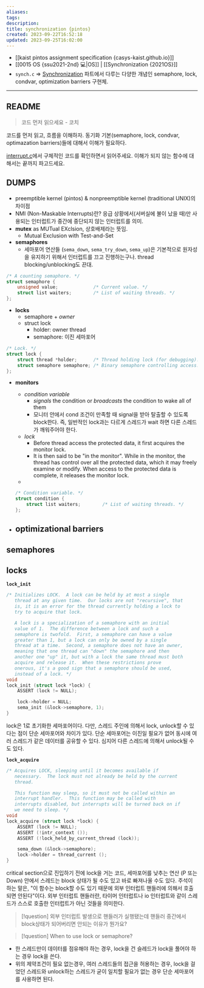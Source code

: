 ```yaml
---
aliases: 
tags: 
description:
title: synchronization {pintos}
created: 2023-09-22T16:52:18
updated: 2023-09-25T16:02:00
---
```

- [[kaist pintos assignment specification {casys-kaist.github.io}]]
- [[0015 OS {ssu2021-2nd} 💻|OS]] | [[Synchronization {2021OS}]]
- `synch.c` => [Synchronization](https://casys-kaist.github.io/pintos-kaist/appendix/synchronization.html) 파트에서 다루는 다양한 개념인 semaphore, lock, condvar, optimization barriers 구현체. 
___

## README

> 코드 먼저 읽으세요 - 코치

코드를 먼저 읽고, 흐름을 이해하자. 동기화 기본(semaphore, lock, condvar, optimazation barriers)들에 대해서 이해가 필요하다.

[interrupt.c](https://github.com/ChoiWheatley/swjungle-week07-09/blob/master/threads/interrupt.c)에서 구체적인 코드를 확인하면서 읽어주세요. 이해가 되지 않는 함수에 대해서는 끝까지 파고드세요.

## DUMPS

- preemptible kernel (pintos) & nonpreemptible kernel (traditional UNIX)의 차이점
- NMI (Non-Maskable Interrupts)란? 응급 상황에서(서버실에 불이 났을 때)만 사용되는 인터럽트가 중간에 중단되지 않는 인터럽트를 의미.
- **mutex** as MUTual EXclsion, 상호배제라는 뜻임.
	- Mutual Exclusion with Test-and-Set
- **semaphores**
	- 세마포어 연산들 (`sema_down`, `sema_try_down`, `sema_up`)은 기본적으로 원자성을 유지하기 위해서 인터럽트를 끄고 진행하는구나. thread blocking/unblocking도 끈대.

```c
/* A counting semaphore. */
struct semaphore {
	unsigned value;             /* Current value. */
	struct list waiters;        /* List of waiting threads. */
};
```

- **locks**
	- semaphore + *owner*
	- struct lock
		- holder: owner thread
		- semaphore: 이진 세마포어

```c
/* Lock. */
struct lock {
	struct thread *holder;      /* Thread holding lock (for debugging). */
	struct semaphore semaphore; /* Binary semaphore controlling access. */
};
```

- **monitors**
	- *condition variable*
		- *signals* the condition or *broadcasts* the condition to wake all of them
		- 모니터 안에서 cond 조건이 만족할 때 signal을 받아 탈출할 수 있도록 block한다. 즉, 일반적인 lock과는 다르게 스레드가 wait 하면 다른 스레드가 깨워주어야 한다.
	- *lock*
		- Before thread access the protected data, it first acquires the monitor lock.
		- It is then said to be "in the monitor". While in the monitor, the thread has control over all the protected data, which it may freely examine or modify. When access to the protected data is complete, it releases the monitor lock.
	- 

	```c
	/* Condition variable. */
	struct condition {
		struct list waiters;        /* List of waiting threads. */
	};
	```

- **optimizational barriers**
	- 

## semaphores

## locks

**`lock_init`**

```c
/* Initializes LOCK.  A lock can be held by at most a single
   thread at any given time.  Our locks are not "recursive", that
   is, it is an error for the thread currently holding a lock to
   try to acquire that lock.

   A lock is a specialization of a semaphore with an initial
   value of 1.  The difference between a lock and such a
   semaphore is twofold.  First, a semaphore can have a value
   greater than 1, but a lock can only be owned by a single
   thread at a time.  Second, a semaphore does not have an owner,
   meaning that one thread can "down" the semaphore and then
   another one "up" it, but with a lock the same thread must both
   acquire and release it.  When these restrictions prove
   onerous, it's a good sign that a semaphore should be used,
   instead of a lock. */
void
lock_init (struct lock *lock) {
	ASSERT (lock != NULL);

	lock->holder = NULL;
	sema_init (&lock->semaphore, 1);
}
```

lock은 1로 초기화한 세마포어이다. 다만, 스레드 주인에 의해서 lock, unlock할 수 있다는 점이 단순 세마포어와 차이가 있다. 단순 세마포어는 이진일 필요가 없어 동시에 여러 스레드가 같은 데이터를 공유할 수 있다. 심지어 다른 스레드에 의해서 unlock될 수도 있다.

**`lock_acquire`**

```c
/* Acquires LOCK, sleeping until it becomes available if
   necessary.  The lock must not already be held by the current
   thread.

   This function may sleep, so it must not be called within an
   interrupt handler.  This function may be called with
   interrupts disabled, but interrupts will be turned back on if
   we need to sleep. */
void
lock_acquire (struct lock *lock) {
	ASSERT (lock != NULL);
	ASSERT (!intr_context ());
	ASSERT (!lock_held_by_current_thread (lock));

	sema_down (&lock->semaphore);
	lock->holder = thread_current ();
}
```

critical section으로 진입하기 전에 lock을 거는 코드, 세마포어를 낮추는 연산 (P 또는 Down) 안에서 스레드는 block 상태가 될 수도 있고 바로 빠져나올 수도 있다. 주석이 하는 말은, "이 함수는 block할 수도 있기 때문에 외부 인터럽트 핸들러에 의해서 호출되면 안된다"이다. 외부 인터럽트 핸들러란, 타이머 인터럽트나 io 인터럽트와 같이 스레드가 스스로 호출한 인터럽트가 아닌 것들을 의미한다. 

> [!question] 외부 인터럽트 발생으로 핸들러가 실행됐는데 핸들러 중간에서 block상태가 되어버리면 안되는 이유가 뭔가요?

> [!question] When to use lock or semaphore?

- 한 스레드만이 데이터를 점유해야 하는 경우, lock을 건 슬레드가 lock을 풀어야 하는 경우 lock을 쓴다.
- 위의 제약조건이 필요 없는경우, 여러 스레드들의 접근을 허용하는 경우, lock을 걸었던 스레드와 unlock하는 스레드가 굳이 일치할 필요가 없는 경우 단순 세마포어를 사용하면 된다.

